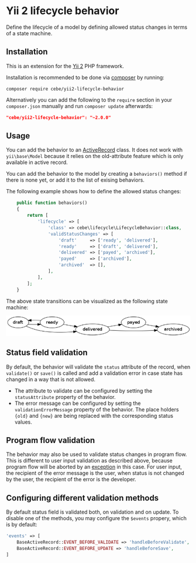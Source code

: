 Yii 2 lifecycle behavior
========================

Define the lifecycle of a model by defining allowed status changes in terms of a state machine.


Installation
------------

This is an extension for the [Yii 2](http://www.yiiframework.com/) PHP framework.

Installation is recommended to be done via [composer][] by running:

	composer require cebe/yii2-lifecycle-behavior

Alternatively you can add the following to the `require` section in your `composer.json` manually
and run `composer update` afterwards:

```json
"cebe/yii2-lifecycle-behavior": "~2.0.0"
```

[composer]: https://getcomposer.org/ "The PHP package manager"


Usage
-----

You can add the behavior to an [ActiveRecord][] class. It does not work with `yii\base\Model`
because it relies on the old-attribute feature which is only available in active record.

You can add the behavior to the model by creating a `behaviors()` method if there is none yet, or
add it to the list of exising behaviors.

The following example shows how to define the allowed status changes:

```php
	public function behaviors()
	{
		return [
			'lifecycle' => [
				'class' => cebe\lifecycle\LifecycleBehavior::class,
				'validStatusChanges' => [
					'draft'     => ['ready', 'delivered'],
					'ready'     => ['draft', 'delivered'],
					'delivered' => ['payed', 'archived'],
					'payed'     => ['archived'],
					'archived'  => [],
				],
			],
		];
	}
```

The above state transitions can be visualized as the following state machine:

![Visualization of state transitions](example.png)

[ActiveRecord]: http://www.yiiframework.com/doc-2.0/guide-db-active-record.html

## Status field validation

By default, the behavior will validate the `status` attribute of the record, when `validate()` or `save()` is called
and add a validation error in case state has changed in a way that is not allowed.

- The attribute to validate can be configured by setting the `statusAttribute` property of the behavior.
- The error message can be configured by setting the `validationErrorMessage` property of the behavior.
  The place holders `{old}` and `{new}` are being replaced with the corresponding status values.

## Program flow validation

The behavior may also be used to validate status changes in program flow. This is different to user input validation as
described above, because program flow will be aborted by an [exception](StatusChangeNotAllowedException.php) in this case.
For user input, the recipient of the error message is the user, when status is not changed by the user,
the recipient of the error is the developer.

## Configuring different validation methods

By default status field is validated both, on validation and on update. To disable one of the methods, you may configure
the `$events` propery, which is by default:

```php
'events' => [
    BaseActiveRecord::EVENT_BEFORE_VALIDATE => 'handleBeforeValidate',
    BaseActiveRecord::EVENT_BEFORE_UPDATE => 'handleBeforeSave',
]
```

